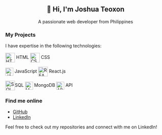<h2 align="center">👋 Hi, I'm Joshua Teoxon </h2>
<p align="center"> A passionate web developer from Philippines </p>

### My Projects 

I have expertise in the following technologies:
<p><img align="center" src="https://www.svgrepo.com/show/452228/html-5.svg" height="30" width="30" alt="HTML"/> HTML 
<img align="center" src="https://www.svgrepo.com/show/303481/css-3-logo.svg" height="30" width="30" alt="CSS"/> CSS </p>
<p><img align="center" src="https://www.svgrepo.com/show/353925/javascript.svg" height="25" width="25" alt="JAVASCRIPT"/> JavaScript 
<img align="center" src="https://www.svgrepo.com/show/493719/react-javascript-js-framework-facebook.svg" height="30" width="30" alt="REACT"/> React.js </p>
<p><img align="center" src="https://www.svgrepo.com/show/331761/sql-database-sql-azure.svg" height="30" width="30" alt="SQL"/>SQL
<img align="center" src="https://www.svgrepo.com/show/439231/mongodb.svg" height="25" width="25" alt="MONGODB"/> MongoDB 
<img align="center" src="https://www.svgrepo.com/show/261808/api.svg" height="25" width="25" alt="API"/> API</p>



### Find me online

- [GitHub](https://github.com/your-username)
- [LinkedIn](https://www.linkedin.com/in/your-linkedin-profile)

Feel free to check out my repositories and connect with me on LinkedIn!
